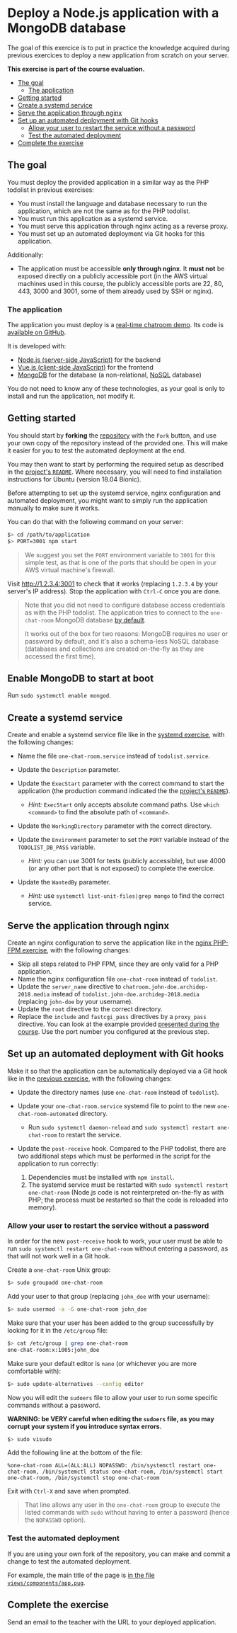 # Deploy a Node.js application with a MongoDB database

The goal of this exercice is to put in practice the knowledge acquired during previous exercices to deploy a new application from scratch on your server.

**This exercise is part of the course evaluation.**

<!-- START doctoc generated TOC please keep comment here to allow auto update -->
<!-- DON'T EDIT THIS SECTION, INSTEAD RE-RUN doctoc TO UPDATE -->


- [The goal](#the-goal)
  - [The application](#the-application)
- [Getting started](#getting-started)
- [Create a systemd service](#create-a-systemd-service)
- [Serve the application through nginx](#serve-the-application-through-nginx)
- [Set up an automated deployment with Git hooks](#set-up-an-automated-deployment-with-git-hooks)
  - [Allow your user to restart the service without a password](#allow-your-user-to-restart-the-service-without-a-password)
  - [Test the automated deployment](#test-the-automated-deployment)
- [Complete the exercise](#complete-the-exercise)

<!-- END doctoc generated TOC please keep comment here to allow auto update -->



## The goal

You must deploy the provided application in a similar way as the PHP todolist in previous exercises:

* You must install the language and database necessary to run the application,
  which are not the same as for the PHP todolist.
* You must run this application as a systemd service.
* You must serve this application through nginx acting as a reverse proxy.
* You must set up an automated deployment via Git hooks for this application.

Additionally:

* The application must be accessible **only through nginx**.
  It **must not** be exposed directly on a publicly accessible port
  (in the AWS virtual machines used in this course, the publicly accessible ports are 22, 80, 443, 3000 and 3001,
  some of them already used by SSH or nginx).

### The application

The application you must deploy is a [real-time chatroom demo][app].
Its code is [available on GitHub][repo].

It is developed with:

* [Node.js (server-side JavaScript)][node] for the backend
* [Vue.js (client-side JavaScript)][vue] for the frontend
* [MongoDB][mongo] for the database (a non-relational, [NoSQL][nosql] database)

You do not need to know any of these technologies,
as your goal is only to install and run the application, not modify it.



## Getting started

You should start by **forking** the [repository][repo] with the `Fork` button,
and use your own copy of the repository instead of the provided one.
This will make it easier for you to test the automated deployment at the end.

You may then want to start by performing the required setup as described in the [project's `README`][readme].
Where necessary, you will need to find installation instructions for Ubuntu (version 18.04 Bionic).

Before attempting to set up the systemd service, nginx configuration and automated deployment,
you might want to simply run the application manually to make sure it works.

You can do that with the following command on your server:

```bash
$> cd /path/to/application
$> PORT=3001 npm start
```

> We suggest you set the `PORT` environment variable to `3001` for this simple test,
> as that is one of the ports that should be open in your AWS virtual machine's firewall.

Visit http://1.2.3.4:3001 to check that it works (replacing `1.2.3.4` by your server's IP address).
Stop the application with `Ctrl-C` once you are done.

> Note that you did not need to configure database access credentials as with the PHP todolist.
> The application tries to connect to the `one-chat-room` MongoDB database [by default][default-db].
>
> It works out of the box for two reasons: MongoDB requires no user or password by default,
> and it's also a schema-less NoSQL database
> (databases and collections are created on-the-fly as they are accessed the first time).



## Enable MongoDB to start at boot

Run `sudo systemctl enable mongod`.



## Create a systemd service

Create and enable a systemd service file like in the [systemd exercise][systemd-ex],
with the following changes:

* Name the file `one-chat-room.service` instead of `todolist.service`.
* Update the `Description` parameter.
* Update the `ExecStart` parameter with the correct command to start the application
  (the production command indicated the the [project's `README`][readme]).

  * *Hint:* `ExecStart` only accepts absolute command paths.
    Use `which <command>` to find the absolute path of `<command>`.
* Update the `WorkingDirectory` parameter with the correct directory.
* Update the `Environment` parameter to set the `PORT` variable instead of the `TODOLIST_DB_PASS` variable.
  * *Hint:* you can use 3001 for tests (publicly accessible),
    but use 4000 (or any other port that is not exposed) to complete the exercice.
* Update the `WantedBy` parameter.
  * *Hint:* use `systemctl list-unit-files|grep mongo` to find the correct service.



## Serve the application through nginx

Create an nginx configuration to serve the application like in the [nginx PHP-FPM exercise][nginx-php-fpm-ex],
with the following changes:

* Skip all steps related to PHP FPM, since they are only valid for a PHP application.
* Name the nginx configuration file `one-chat-room` instead of `todolist`.
* Update the `server_name` directive to `chatroom.john-doe.archidep-2018.media` instead of `todolist.john-doe.archidep-2018.media`
  (replacing `john-doe` by your username).
* Update the `root` directive to the correct directory.
* Replace the `include` and `fastcgi_pass` directives by a `proxy_pass` directive.
  You can look at the example provided [presented during the course][nginx-rp-conf].
  Use the port number you configured at the previous step.



## Set up an automated deployment with Git hooks

Make it so that the application can be automatically deployed via a Git hook like in the [previous exercise][previous-ex],
with the following changes:

* Update the directory names (use `one-chat-room` instead of `todolist`).
* Update your `one-chat-room.service` systemd file to point to the new `one-chat-room-automated` directory.
  * Run `sudo systemctl daemon-reload` and `sudo systemctl restart one-chat-room` to restart the service.
* Update the `post-receive` hook.
  Compared to the PHP todolist, there are two additional steps which must be performed in the script for the application to run correctly:

  1. Dependencies must be installed with `npm install`.
  2. The systemd service must be restarted with `sudo systemctl restart one-chat-room`
     (Node.js code is not reinterpreted on-the-fly as with PHP; the process must be restarted so that the code is reloaded into memory).

### Allow your user to restart the service without a password

In order for the new `post-receive` hook to work,
your user must be able to run `sudo systemctl restart one-chat-room` without entering a password,
as that will not work well in a Git hook.

Create a `one-chat-room` Unix group:

```bash
$> sudo groupadd one-chat-room
```

Add your user to that group (replacing `john_doe` with your username):

```bash
$> sudo usermod -a -G one-chat-room john_doe
```

Make sure that your user has been added to the group successfully by looking for it in the `/etc/group` file:

```bash
$> cat /etc/group | grep one-chat-room
one-chat-room:x:1005:john_doe
```

Make sure your default editor is `nano` (or whichever you are more comfortable with):

```bash
$> sudo update-alternatives --config editor
```

Now you will edit the `sudoers` file to allow your user to run some specific commands without a password.

**WARNING: be VERY careful when editing the `sudoers` file, as you may corrupt your system if you introduce syntax errors.**

```bash
$> sudo visudo
```

Add the following line at the bottom of the file:

```
%one-chat-room ALL=(ALL:ALL) NOPASSWD: /bin/systemctl restart one-chat-room, /bin/systemctl status one-chat-room, /bin/systemctl start one-chat-room, /bin/systemctl stop one-chat-room
```

Exit with `Ctrl-X` and save when prompted.

> That line allows any user in the `one-chat-room` group to execute the listed commands with `sudo`
> without having to enter a password (hence the `NOPASSWD` option).

### Test the automated deployment

If you are using your own fork of the repository,
you can make and commit a change to test the automated deployment.

For example, the main title of the page is [in the file `views/components/app.pug`][one-chat-room-title].



## Complete the exercise

Send an email to the teacher with the URL to your deployed application.



[app]: https://one-chat-room.herokuapp.com
[previous-ex]: git-automated-deployment.md
[default-db]: https://github.com/MediaComem/one-chat-room/blob/158d7ff1aaaf9bd760e395405c3e743e59f505e0/config.js#L4
[mongo]: https://www.mongodb.com
[nginx-php-fpm-ex]: nginx-php-fpm-deployment.md
[nginx-rp-conf]: https://mediacomem.github.io/comem-webdev-docs/2018-2019/subjects/reverse-proxy/?home=MediaComem%2Fcomem-archidep%23readme#29
[node]: https://nodejs.org
[nosql]: https://en.wikipedia.org/wiki/NoSQL
[one-chat-room-title]: https://github.com/MediaComem/one-chat-room/blob/158d7ff1aaaf9bd760e395405c3e743e59f505e0/views/components/app.pug#L7
[readme]: https://github.com/mediacomem/one-chat-room#readme
[repo]: https://github.com/mediacomem/one-chat-room
[systemd-ex]: systemd-deployment.md
[vue]: https://vuejs.org
